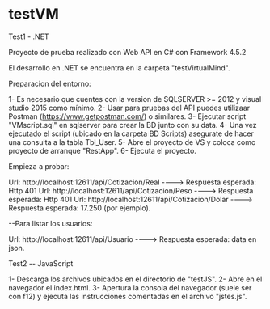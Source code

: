 # testVM

Test1 - .NET

Proyecto de prueba realizado con Web API en C# con Framework 4.5.2

El desarrollo en .NET se encuentra en la carpeta "testVirtualMind".

Preparacion del entorno:

1- Es necesario que cuentes con la version de SQLSERVER >= 2012 y visual studio 2015 como mínimo.
2- Usar para pruebas del API puedes utilizaar Postman (https://www.getpostman.com/) o similares.
3- Ejecutar script "VMscript.sql" en sqlserver para crear la BD junto con su data.
4- Una vez ejecutado el script (ubicado en la carpeta BD Scripts) asegurate de hacer una consulta a la tabla Tbl_User.
5- Abre el proyecto de VS y coloca como proyecto de arranque "RestApp".
6- Ejecuta el proyecto.


Empieza a probar:

Url: http://localhost:12611/api/Cotizacion/Real  ----> Respuesta esperada: Http 401
Url: http://localhost:12611/api/Cotizacion/Peso  ----> Respuesta esperada: Http 401
Url: http://localhost:12611/api/Cotizacion/Dolar ----> Respuesta esperada: 17.250 (por ejemplo).

--Para listar los usuarios:

Url: http://localhost:12611/api/Usuario  ----> Respuesta esperada: data en json.



Test2 --  JavaScript

1- Descarga los archivos ubicados en el directorio de "testJS".
2- Abre en el navegador el index.html.
3- Apertura la consola del navegador (suele ser con f12) y ejecuta las instrucciones
   comentadas en el archivo "jstes.js".
   
 
